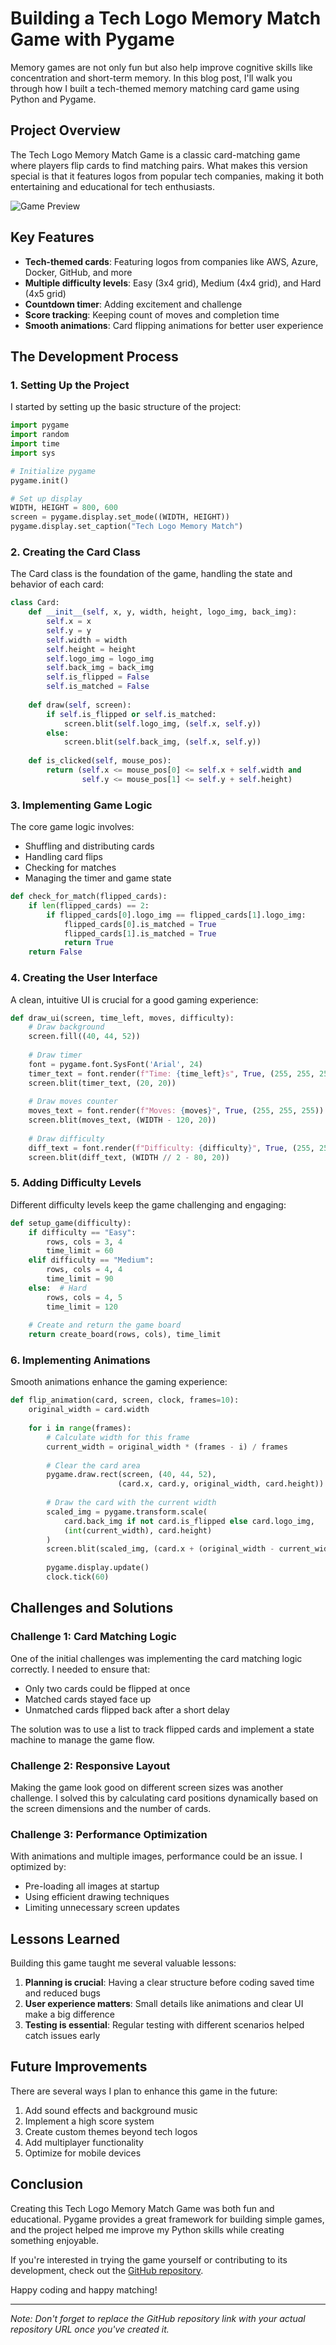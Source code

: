 # Building a Tech Logo Memory Match Game with Pygame

Memory games are not only fun but also help improve cognitive skills like concentration and short-term memory. In this blog post, I'll walk you through how I built a tech-themed memory matching card game using Python and Pygame.

## Project Overview

The Tech Logo Memory Match Game is a classic card-matching game where players flip cards to find matching pairs. What makes this version special is that it features logos from popular tech companies, making it both entertaining and educational for tech enthusiasts.

![Game Preview](assets/game_preview.png)

## Key Features

- **Tech-themed cards**: Featuring logos from companies like AWS, Azure, Docker, GitHub, and more
- **Multiple difficulty levels**: Easy (3x4 grid), Medium (4x4 grid), and Hard (4x5 grid)
- **Countdown timer**: Adding excitement and challenge
- **Score tracking**: Keeping count of moves and completion time
- **Smooth animations**: Card flipping animations for better user experience

## The Development Process

### 1. Setting Up the Project

I started by setting up the basic structure of the project:

```python
import pygame
import random
import time
import sys

# Initialize pygame
pygame.init()

# Set up display
WIDTH, HEIGHT = 800, 600
screen = pygame.display.set_mode((WIDTH, HEIGHT))
pygame.display.set_caption("Tech Logo Memory Match")
```

### 2. Creating the Card Class

The Card class is the foundation of the game, handling the state and behavior of each card:

```python
class Card:
    def __init__(self, x, y, width, height, logo_img, back_img):
        self.x = x
        self.y = y
        self.width = width
        self.height = height
        self.logo_img = logo_img
        self.back_img = back_img
        self.is_flipped = False
        self.is_matched = False
        
    def draw(self, screen):
        if self.is_flipped or self.is_matched:
            screen.blit(self.logo_img, (self.x, self.y))
        else:
            screen.blit(self.back_img, (self.x, self.y))
    
    def is_clicked(self, mouse_pos):
        return (self.x <= mouse_pos[0] <= self.x + self.width and
                self.y <= mouse_pos[1] <= self.y + self.height)
```

### 3. Implementing Game Logic

The core game logic involves:
- Shuffling and distributing cards
- Handling card flips
- Checking for matches
- Managing the timer and game state

```python
def check_for_match(flipped_cards):
    if len(flipped_cards) == 2:
        if flipped_cards[0].logo_img == flipped_cards[1].logo_img:
            flipped_cards[0].is_matched = True
            flipped_cards[1].is_matched = True
            return True
    return False
```

### 4. Creating the User Interface

A clean, intuitive UI is crucial for a good gaming experience:

```python
def draw_ui(screen, time_left, moves, difficulty):
    # Draw background
    screen.fill((40, 44, 52))
    
    # Draw timer
    font = pygame.font.SysFont('Arial', 24)
    timer_text = font.render(f"Time: {time_left}s", True, (255, 255, 255))
    screen.blit(timer_text, (20, 20))
    
    # Draw moves counter
    moves_text = font.render(f"Moves: {moves}", True, (255, 255, 255))
    screen.blit(moves_text, (WIDTH - 120, 20))
    
    # Draw difficulty
    diff_text = font.render(f"Difficulty: {difficulty}", True, (255, 255, 255))
    screen.blit(diff_text, (WIDTH // 2 - 80, 20))
```

### 5. Adding Difficulty Levels

Different difficulty levels keep the game challenging and engaging:

```python
def setup_game(difficulty):
    if difficulty == "Easy":
        rows, cols = 3, 4
        time_limit = 60
    elif difficulty == "Medium":
        rows, cols = 4, 4
        time_limit = 90
    else:  # Hard
        rows, cols = 4, 5
        time_limit = 120
        
    # Create and return the game board
    return create_board(rows, cols), time_limit
```

### 6. Implementing Animations

Smooth animations enhance the gaming experience:

```python
def flip_animation(card, screen, clock, frames=10):
    original_width = card.width
    
    for i in range(frames):
        # Calculate width for this frame
        current_width = original_width * (frames - i) / frames
        
        # Clear the card area
        pygame.draw.rect(screen, (40, 44, 52), 
                        (card.x, card.y, original_width, card.height))
        
        # Draw the card with the current width
        scaled_img = pygame.transform.scale(
            card.back_img if not card.is_flipped else card.logo_img,
            (int(current_width), card.height)
        )
        screen.blit(scaled_img, (card.x + (original_width - current_width)/2, card.y))
        
        pygame.display.update()
        clock.tick(60)
```

## Challenges and Solutions

### Challenge 1: Card Matching Logic

One of the initial challenges was implementing the card matching logic correctly. I needed to ensure that:
- Only two cards could be flipped at once
- Matched cards stayed face up
- Unmatched cards flipped back after a short delay

The solution was to use a list to track flipped cards and implement a state machine to manage the game flow.

### Challenge 2: Responsive Layout

Making the game look good on different screen sizes was another challenge. I solved this by calculating card positions dynamically based on the screen dimensions and the number of cards.

### Challenge 3: Performance Optimization

With animations and multiple images, performance could be an issue. I optimized by:
- Pre-loading all images at startup
- Using efficient drawing techniques
- Limiting unnecessary screen updates

## Lessons Learned

Building this game taught me several valuable lessons:

1. **Planning is crucial**: Having a clear structure before coding saved time and reduced bugs
2. **User experience matters**: Small details like animations and clear UI make a big difference
3. **Testing is essential**: Regular testing with different scenarios helped catch issues early

## Future Improvements

There are several ways I plan to enhance this game in the future:

1. Add sound effects and background music
2. Implement a high score system
3. Create custom themes beyond tech logos
4. Add multiplayer functionality
5. Optimize for mobile devices

## Conclusion

Creating this Tech Logo Memory Match Game was both fun and educational. Pygame provides a great framework for building simple games, and the project helped me improve my Python skills while creating something enjoyable.

If you're interested in trying the game yourself or contributing to its development, check out the [GitHub repository](https://github.com/yourusername/tech-logo-memory-match).

Happy coding and happy matching!

---

*Note: Don't forget to replace the GitHub repository link with your actual repository URL once you've created it.*

